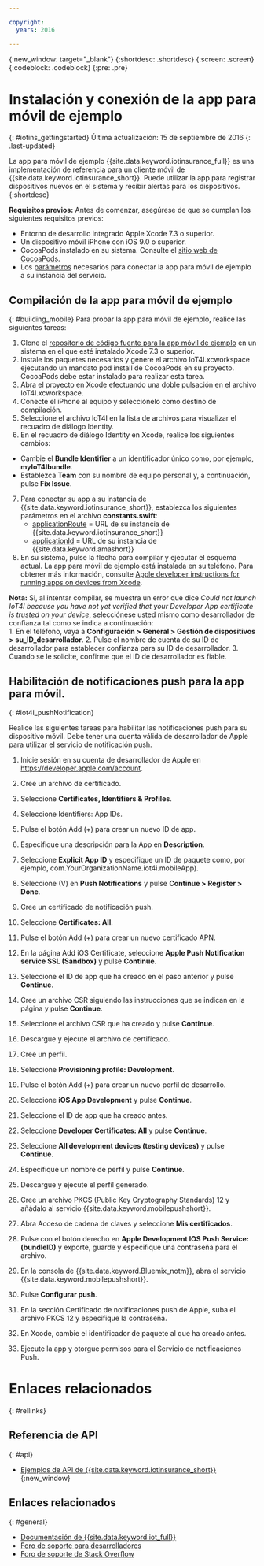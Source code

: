 ```yaml
---

copyright:
  years: 2016

---
```


<!-- Common attributes used in the template are defined as follows: -->
{:new_window: target="\_blank"}
{:shortdesc: .shortdesc}
{:screen: .screen}
{:codeblock: .codeblock}
{:pre: .pre}


<!-- {{site.data.keyword.iotinsurance_full}}  {{site.data.keyword.iotinsurance_short}}  -->


# Instalación y conexión de la app para móvil de ejemplo
{: #iotins_gettingstarted}
Última actualización: 15 de septiembre de 2016
{: .last-updated}

La app para móvil de ejemplo {{site.data.keyword.iotinsurance_full}} es una implementación de referencia para un cliente móvil de {{site.data.keyword.iotinsurance_short}}. Puede utilizar la app para registrar dispositivos nuevos en el sistema y recibir alertas para los dispositivos.
{:shortdesc}

**Requisitos previos:** Antes de comenzar, asegúrese de que se cumplan los siguientes requisitos previos:
  - Entorno de desarrollo integrado Apple Xcode 7.3 o superior.
  - Un dispositivo móvil iPhone con iOS 9.0 o superior.
  - CocoaPods instalado en su sistema. Consulte el [sitio web de CocoaPods](https://guides.cocoapods.org/using/getting-started.html).
  - Los [parámetros](#iot4i_mobileParam) necesarios para conectar la app para móvil de ejemplo a su instancia del servicio.

## Compilación de la app para móvil de ejemplo
{: #building_mobile}
Para probar la app para móvil de ejemplo, realice las siguientes tareas:

1. Clone el [repositorio de código fuente para la app móvil de ejemplo](https://github.com/ibm-watson-iot/ioti-mobile) en un sistema en el que esté instalado Xcode 7.3 o superior.
2. Instale los paquetes necesarios y genere el archivo IoT4I.xcworkspace ejecutando un mandato pod install de CocoaPods en su proyecto. CocoaPods debe estar instalado para realizar esta tarea.
3. Abra el proyecto en Xcode efectuando una doble pulsación en el archivo IoT4I.xcworkspace.
4. Conecte el iPhone al equipo y selecciónelo como destino de compilación.
5. Seleccione el archivo IoT4I en la lista de archivos para visualizar el recuadro de diálogo Identity.
6. En el recuadro de diálogo Identity en Xcode, realice los siguientes cambios:
  - Cambie el **Bundle Identifier** a un identificador único como, por ejemplo, **myIoT4Ibundle**.
  - Establezca **Team** con su nombre de equipo personal y, a continuación, pulse **Fix Issue**.
7. Para conectar su app a su instancia de {{site.data.keyword.iotinsurance_short}}, establezca los siguientes parámetros en el archivo **constants.swift**:  
    - [applicationRoute](#iot4i_mobileParam) = URL de su instancia de {{site.data.keyword.iotinsurance_short}}
    - [applicationId](#iot4i_mobileParam) = URL de su instancia de {{site.data.keyword.amashort}}
8. En su sistema, pulse la flecha para compilar y ejecutar el esquema actual. La app para móvil de ejemplo está instalada en su teléfono. Para obtener más información, consulte [Apple developer instructions for running apps on devices from Xcode](https://developer.apple.com/library/mac/documentation/IDEs/Conceptual/AppDistributionGuide/LaunchingYourApponDevices/LaunchingYourApponDevices.html).

  **Nota:** Si, al intentar compilar, se muestra un error que dice *Could not launch IoT4I because you have not yet verified that your Developer App certificate is trusted on your device*, selecciónese usted mismo como desarrollador de confianza tal como se indica a continuación:  
    1. En el teléfono, vaya a **Configuración > General > Gestión de dispositivos > su_ID_desarrollador**.
    2. Pulse el nombre de cuenta de su ID de desarrollador para establecer confianza para su ID de desarrollador.
    3. Cuando se le solicite, confirme que el ID de desarrollador es fiable.

## Habilitación de notificaciones push para la app para móvil.
{: #iot4i_pushNotification}

Realice las siguientes tareas para habilitar las notificaciones push para su dispositivo móvil. Debe tener una cuenta válida de desarrollador de Apple para utilizar el servicio de notificación push.

1. Inicie sesión en su cuenta de desarrollador de Apple en https://developer.apple.com/account.

2. Cree un archivo de certificado.
  1. Seleccione **Certificates, Identifiers & Profiles**.
  2. Seleccione Identifiers: App IDs.
  3. Pulse el botón Add (+) para crear un nuevo ID de app.
  4. Especifique una descripción para la App en **Description**.
  5. Seleccione **Explicit App ID** y especifique un ID de paquete como, por ejemplo, com.YourOrganizationName.iot4i.mobileApp).
  6. Seleccione (V) en **Push Notifications** y pulse **Continue > Register > Done**.

3. Cree un certificado de notificación push.
  1. Seleccione **Certificates: All**.
  2. Pulse el botón Add (+) para crear un nuevo certificado APN.
  3. En la página Add iOS Certificate, seleccione **Apple Push Notification service SSL (Sandbox)** y pulse **Continue**.
  4. Seleccione el ID de app que ha creado en el paso anterior y pulse **Continue**.
  5. Cree un archivo CSR siguiendo las instrucciones que se indican en la página y pulse **Continue**.
  6. Seleccione el archivo CSR que ha creado y pulse **Continue**.
  7. Descargue y ejecute el archivo de certificado.

4. Cree un perfil.
  1. Seleccione **Provisioning profile: Development**.
  2. Pulse el botón Add (+) para crear un nuevo perfil de desarrollo.
  3. Seleccione **iOS App Development** y pulse **Continue**.
  4. Seleccione el ID de app que ha creado antes.
  5. Seleccione **Developer Certificates: All** y pulse **Continue**.
  5. Seleccione **All development devices (testing devices)** y pulse **Continue**.
  6. Especifique un nombre de perfil y pulse **Continue**.
  7. Descargue y ejecute el perfil generado.

5. Cree un archivo PKCS (Public Key Cryptography Standards) 12 y añádalo al servicio {{site.data.keyword.mobilepushshort}}.
  1. Abra Acceso de cadena de claves y seleccione **Mis certificados**.
  2. Pulse con el botón derecho en **Apple Development IOS Push Service: (bundleID)** y exporte, guarde y especifique una contraseña para el archivo.
  3. En la consola de {{site.data.keyword.Bluemix_notm}}, abra el servicio {{site.data.keyword.mobilepushshort}}.
  4. Pulse **Configurar push**.
  5. En la sección Certificado de notificaciones push de Apple, suba el archivo PKCS 12 y especifique la contraseña.
  6. En Xcode, cambie el identificador de paquete al que ha creado antes.
  7. Ejecute la app y otorgue permisos para el Servicio de notificaciones Push.

# Enlaces relacionados
{: #rellinks}

## Referencia de API
{: #api}
* [Ejemplos de API de {{site.data.keyword.iotinsurance_short}}](https://iot4i-docs-api.mybluemix.net/dist/){:new_window}

## Enlaces relacionados
{: #general}
* [Documentación de {{site.data.keyword.iot_full}}](https://console.ng.bluemix.net/docs/services/IoT/index.html)
* [Foro de soporte para desarrolladores](https://developer.ibm.com/answers/search.html?f=&type=question&redirect=search%2Fsearch&sort=relevance&q=%2B[iot]%20%2B[bluemix])
* [Foro de soporte de Stack Overflow](http://stackoverflow.com/questions/tagged/ibm-bluemix)
